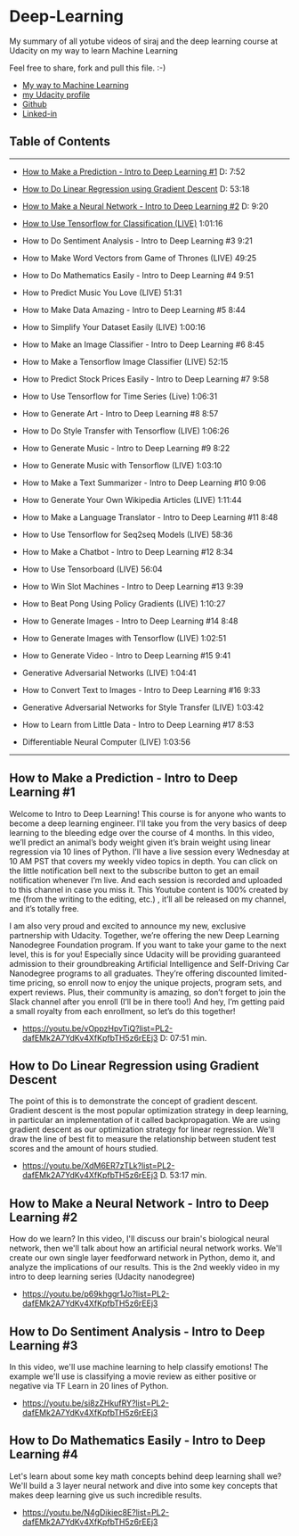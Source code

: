 # Deep-Learning

My summary of all yotube videos of siraj and the deep learning course at Udacity
on my way to learn Machine Learning 

Feel free to share, fork and pull this file. :-) 

+ [My way to Machine Learning](https://schroedi.org)
+ [my Udacity profile](https://profiles.udacity.com/p/8833151869)
+ [Github](https://github.com/ischroedi)
+ [Linked-in](https://www.linkedin.com/in/msc2021/)



## Table of Contents
-------------------------
   
* [How to Make a Prediction - Intro to Deep Learning #1](#how-to-make-a-prediction---intro-to-deep-learning-1) D: 7:52
   
* [How to Do Linear Regression using Gradient Descent](https://github.com/ischroedi/Deep-Learning#how-to-do-linear-regression-using-gradient-descent) D: 53:18
   
* [How to Make a Neural Network - Intro to Deep Learning #2](https://github.com/ischroedi/Deep-Learning#how-to-make-a-neural-network---intro-to-deep-learning-2) D: 9:20
   
* [How to Use Tensorflow for Classification (LIVE)](https://youtu.be/4urPuRoT1sE?list=PL2-dafEMk2A7YdKv4XfKpfbTH5z6rEEj3)
1:01:16
   
* How to Do Sentiment Analysis - Intro to Deep Learning #3
9:21
   
* How to Make Word Vectors from Game of Thrones (LIVE)
49:25
   
* How to Do Mathematics Easily - Intro to Deep Learning #4
9:51
   
* How to Predict Music You Love (LIVE)
51:31
   
* How to Make Data Amazing - Intro to Deep Learning #5
8:44
   
* How to Simplify Your Dataset Easily (LIVE)
1:00:16
   
* How to Make an Image Classifier - Intro to Deep Learning #6
8:45
   
* How to Make a Tensorflow Image Classifier (LIVE)
52:15
   
* How to Predict Stock Prices Easily - Intro to Deep Learning #7
9:58
   
* How to Use Tensorflow for Time Series (Live)
1:06:31
   
* How to Generate Art - Intro to Deep Learning #8
8:57
   
* How to Do Style Transfer with Tensorflow (LIVE)
1:06:26
   
* How to Generate Music - Intro to Deep Learning #9
8:22
   
* How to Generate Music with Tensorflow (LIVE)
1:03:10
   
* How to Make a Text Summarizer - Intro to Deep Learning #10
9:06
   
* How to Generate Your Own Wikipedia Articles (LIVE)
1:11:44
   
* How to Make a Language Translator - Intro to Deep Learning #11
8:48
   
* How to Use Tensorflow for Seq2seq Models (LIVE)
58:36
   
* How to Make a Chatbot - Intro to Deep Learning #12
8:34
   
* How to Use Tensorboard (LIVE)
56:04
   
* How to Win Slot Machines - Intro to Deep Learning #13
9:39
   
* How to Beat Pong Using Policy Gradients (LIVE)
1:10:27
   
* How to Generate Images - Intro to Deep Learning #14
8:48
   
* How to Generate Images with Tensorflow (LIVE)
1:02:51
   
* How to Generate Video - Intro to Deep Learning #15
9:41
   
* Generative Adversarial Networks (LIVE)
1:04:41
   
* How to Convert Text to Images - Intro to Deep Learning #16
9:33
   
* Generative Adversarial Networks for Style Transfer (LIVE)
1:03:42
   
* How to Learn from Little Data - Intro to Deep Learning #17
8:53
   
* Differentiable Neural Computer (LIVE)
1:03:56


-----
## How to Make a Prediction - Intro to Deep Learning #1

Welcome to Intro to Deep Learning! This course is for anyone who wants to become a deep learning engineer. I'll take you from the very basics of deep learning to the bleeding edge over the course of 4 months. In this video, we’ll predict an animal’s body weight given it’s brain weight using linear regression via 10 lines of Python. I’ll have a live session every Wednesday at 10 AM PST that covers my weekly video topics in depth. You can click on the little notification bell next to the subscribe button to get an email notification whenever I’m live. And each session is recorded and uploaded to this channel in case you miss it. This Youtube content is 100% created by me (from the writing to the editing, etc.) , it’ll all be released on my channel, and it’s totally free.

I am also very proud and excited to announce my new, exclusive partnership with Udacity. Together, we’re offering the new Deep Learning Nanodegree Foundation program. If you want to take your game to the next level, this is for you! Especially since Udacity will be providing guaranteed admission to their groundbreaking Artificial Intelligence and Self-Driving Car Nanodegree programs to all graduates. They’re offering discounted limited-time pricing, so enroll now to enjoy the unique projects, program sets, and expert reviews. Plus, their community is amazing, so don’t forget to join the Slack channel after you enroll (I’ll be in there too!) And hey, I’m getting paid a small royalty from each enrollment, so let’s do this together!

+ https://youtu.be/vOppzHpvTiQ?list=PL2-dafEMk2A7YdKv4XfKpfbTH5z6rEEj3 D: 07:51 min.

## How to Do Linear Regression using Gradient Descent

The point of this is to demonstrate the concept of gradient descent. Gradient descent is the most popular optimization strategy in deep learning, in particular an implementation of it called backpropagation. We are using gradient descent as our optimization strategy for linear regression. We'll draw the line of best fit to measure the relationship between student test scores and the amount of hours studied. 

+ https://youtu.be/XdM6ER7zTLk?list=PL2-dafEMk2A7YdKv4XfKpfbTH5z6rEEj3 D. 53:17 min.


## How to Make a Neural Network - Intro to Deep Learning #2

How do we learn? In this video, I'll discuss our brain's biological neural network, then we'll talk about how an artificial neural network works. We'll create our own single layer feedforward network in Python, demo it, and analyze the implications of our results. This is the 2nd weekly video in my intro to deep learning series (Udacity nanodegree) 

+ https://youtu.be/p69khggr1Jo?list=PL2-dafEMk2A7YdKv4XfKpfbTH5z6rEEj3

## How to Do Sentiment Analysis - Intro to Deep Learning #3

In this video, we'll use machine learning to help classify emotions! The example we'll use is classifying a movie review as either positive or negative via TF Learn in 20 lines of Python.

+ https://youtu.be/si8zZHkufRY?list=PL2-dafEMk2A7YdKv4XfKpfbTH5z6rEEj3


## How to Do Mathematics Easily - Intro to Deep Learning #4

Let's learn about some key math concepts behind deep learning shall we? We'll build a 3 layer neural network and dive into some key concepts that makes deep learning give us such incredible results.

+ https://youtu.be/N4gDikiec8E?list=PL2-dafEMk2A7YdKv4XfKpfbTH5z6rEEj3
